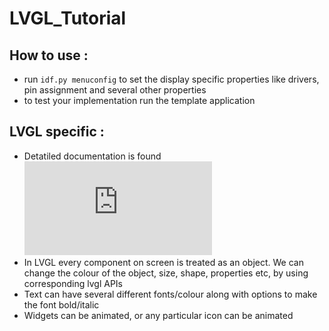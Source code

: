 # LVGL_Tutorial

## How to use :

- run `idf.py menuconfig` to set the display specific properties like drivers, pin assignment and several other properties
- to test your implementation run the template application

## LVGL specific :

- Detatiled documentation is found ![here](https://docs.lvgl.io/master/intro/index.html)
- In LVGL every component on screen is treated as an object. We can change the colour of the object, size, shape, properties etc, by using corresponding lvgl APIs
- Text can have several different fonts/colour along with options to make the font bold/italic
- Widgets can be animated, or any particular icon can be animated
